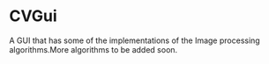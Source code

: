 # CVGui
A GUI that has some of the implementations of the Image processing algorithms.More algorithms to be added soon.
